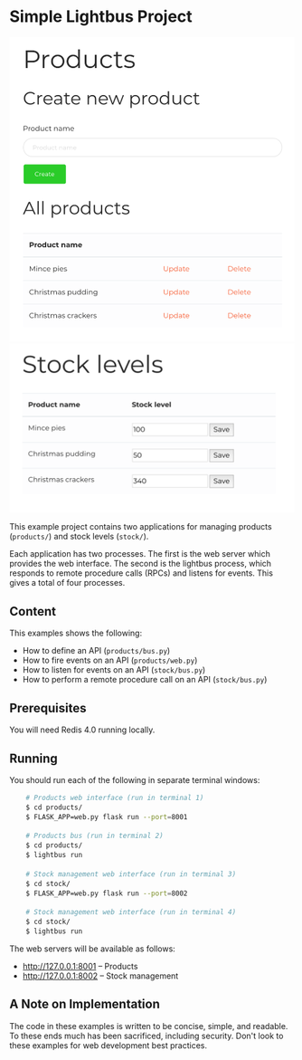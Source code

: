 Simple Lightbus Project
=======================

![Products app screenshot](../../static/readme_images/ex01/products.png?raw=true) ![Stock app screenshot](../../static/readme_images/ex01/stock.png?raw=true)


This example project contains two applications for 
managing products (``products/``) and stock levels 
(``stock/``).

Each application has two processes. The first is the web server 
which provides the web interface. The second is the lightbus 
process, which responds to remote procedure calls (RPCs) and 
listens for events. This gives a total of four processes.

Content
-------

This examples shows the following:

* How to define an API (``products/bus.py``)
* How to fire events on an API (``products/web.py``)
* How to listen for events on an API (``stock/bus.py``)
* How to perform a remote procedure call on an API (``stock/bus.py``)

Prerequisites
-------------

You will need Redis 4.0 running locally.

Running
-------

You should run each of the following in separate terminal windows:
    
```bash
    # Products web interface (run in terminal 1)
    $ cd products/
    $ FLASK_APP=web.py flask run --port=8001
    
    # Products bus (run in terminal 2)
    $ cd products/
    $ lightbus run
     
    # Stock management web interface (run in terminal 3)
    $ cd stock/
    $ FLASK_APP=web.py flask run --port=8002
    
    # Stock management web interface (run in terminal 4)
    $ cd stock/
    $ lightbus run
```

The web servers will be available as follows:

* http://127.0.0.1:8001 – Products
* http://127.0.0.1:8002 – Stock management

A Note on Implementation
------------------------

The code in these examples is written to be concise, simple, and 
readable. To these ends much has been sacrificed, including security.
Don't look to these examples for web development best practices.

